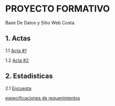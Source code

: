 # PROYECTO FORMATIVO
Base De Datos y Sitio Web Costa.

## 1. Actas
  
1.1 [Acta #1](https://github.com/CarsOk/2069827_Equipo_04/blob/master/acta01.md)
  
1.2 [Acta #2](https://github.com/CarsOk/2069827_Equipo_04/blob/master/acta02.md)

## 2. Estadisticas
  
2.1 [Encuesta](https://github.com/CarsOk/2069827_Equipo_04/blob/master/Encuesta.md)
    
   [especificaciones de requerimientos](https://github.com/CarsOk/2069827_Equipo_04/commit/7e532f83465c91fe09734b7870da61eadc52192e)
